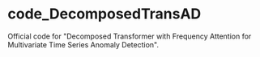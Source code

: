 # code_DecomposedTransAD
Official code for "Decomposed Transformer with Frequency Attention for Multivariate Time Series Anomaly Detection".
